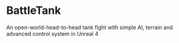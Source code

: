 # BattleTank
An open-world-head-to-head tank fight with simple AI, terrain and advanced control system in Unreal 4
